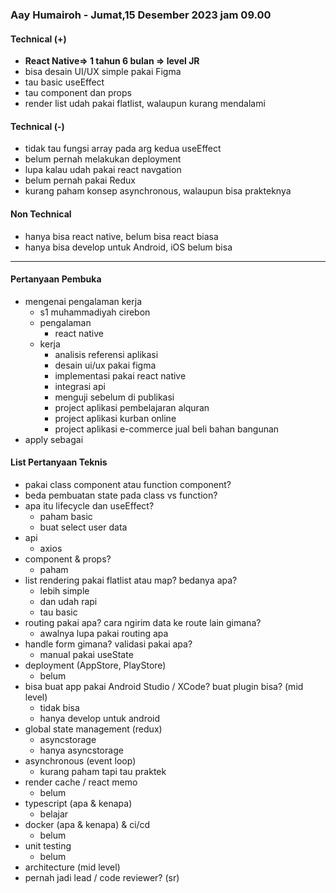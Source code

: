 ### Aay Humairoh - Jumat,15 Desember 2023 jam 09.00

#### Technical (+) 

- **React Native=> 1 tahun 6 bulan => level JR**  
- bisa desain UI/UX simple pakai Figma
- tau basic useEffect
- tau component dan props
- render list udah pakai flatlist, walaupun kurang mendalami

#### Technical (-)  

- tidak tau fungsi array pada arg kedua useEffect
- belum pernah melakukan deployment
- lupa kalau udah pakai react navgation
- belum pernah pakai Redux
- kurang paham konsep asynchronous, walaupun bisa prakteknya

#### Non Technical  

- hanya bisa react native, belum bisa react biasa
- hanya bisa develop untuk Android, iOS belum bisa

---

#### Pertanyaan Pembuka

- mengenai pengalaman kerja  
	- s1 muhammadiyah cirebon
	- pengalaman 
		- react native
	- kerja
		- analisis referensi aplikasi 
		- desain ui/ux pakai figma
		- implementasi pakai react native
		- integrasi api
		- menguji sebelum di publikasi
		- project aplikasi pembelajaran alquran
		- project aplikasi kurban online
		- project aplikasi e-commerce jual beli bahan bangunan
- apply sebagai


#### List Pertanyaan Teknis

- pakai class component atau function component?
- beda pembuatan state pada class vs function?  
- apa itu lifecycle dan useEffect?
	- paham basic
	- buat select user data
- api
	- axios
- component & props?
	- paham
- list rendering pakai flatlist atau map? bedanya apa?
	- lebih simple
	- dan udah rapi
	- tau basic
- routing pakai apa? cara ngirim data ke route lain gimana?
	- awalnya lupa pakai routing apa
- handle form gimana? validasi pakai apa?
	- manual pakai useState
- deployment (AppStore, PlayStore)
	- belum
- bisa buat app pakai Android Studio / XCode? buat plugin bisa? (mid level)
	- tidak bisa
	- hanya develop untuk android
- global state management (redux)  
	- asyncstorage
	- hanya asyncstorage
- asynchronous (event loop)  
	- kurang paham tapi tau praktek
- render cache / react memo
	- belum
- typescript (apa & kenapa)  
	- belajar
- docker (apa & kenapa) & ci/cd  
	- belum
- unit testing  
	- belum
- architecture (mid level)  
- pernah jadi lead / code reviewer? (sr)

